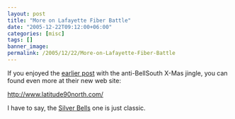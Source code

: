 ```yaml
---
layout: post
title: "More on Lafayette Fiber Battle"
date: "2005-12-22T09:12:00+06:00"
categories: [misc]
tags: []
banner_image: 
permalink: /2005/12/22/More-on-Lafayette-Fiber-Battle
---
```


If you enjoyed the <a href="http://ray.camdenfamily.com/index.cfm/2005/12/20/BellSouth--Thanks-for-the-Suit">earlier post</a> with the anti-BellSouth X-Mas jingle, you can found even more at their new web site:

<a href="http://www.latitude90north.com/">http://www.latitude90north.com/</a>

I have to say, the <a href="http://www.latitude90north.com/Silver_Bells.htm">Silver Bells</a> one is just classic.